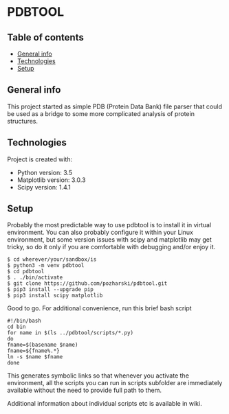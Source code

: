 # PDBTOOL

## Table of contents
* [General info](#general-info)
* [Technologies](#technologies)
* [Setup](#setup)

## General info
This project started as simple PDB (Protein Data Bank) file parser that could be used as a bridge to some more complicated analysis of protein structures.
	
## Technologies
Project is created with:
* Python version: 3.5
* Matplotlib version: 3.0.3
* Scipy version: 1.4.1
	
## Setup
Probably the most predictable way to use pdbtool is to install it in virtual environment.  You can also probably configure it within your Linux environment, but some version issues with scipy and matplotlib may get tricky, so do it only if you are comfortable with debugging and/or enjoy it.  

```
$ cd wherever/your/sandbox/is
$ python3 -m venv pdbtool
$ cd pdbtool
$ . ./bin/activate
$ git clone https://github.com/pozharski/pdbtool.git
$ pip3 install --upgrade pip
$ pip3 install scipy matplotlib
```
Good to go.  For additional convenience, run this brief bash script

```
#!/bin/bash
cd bin
for name in $(ls ../pdbtool/scripts/*.py)
do 
fname=$(basename $name)
fname=${fname%.*}
ln -s $name $fname
done
```
This generates symbolic links so that whenever you activate the environment, all the scripts you can run in scripts subfolder are immediately available without the need to provide full path to them. 

Additional information about individual scripts etc is available in wiki.
